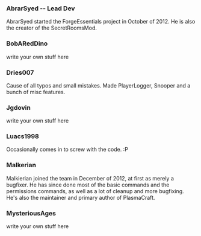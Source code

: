 ### AbrarSyed  -- Lead Dev
AbrarSyed started the ForgeEssentials project in October of 2012. He is also the creator of the SecretRoomsMod.

### BobARedDino
write your own stuff here

### Dries007
Cause of all typos and small mistakes. 
Made PlayerLogger, Snooper and a bunch of misc features.

### Jgdovin
write your own stuff here

### Luacs1998
Occasionally comes in to screw with the code. :P

### Malkerian
Malkierian joined the team in December of 2012, at first as merely a bugfixer.  He has since done most of the basic commands and the permissions commands, as well as a lot of cleanup and more bugfixing.  He's also the maintainer and primary author of PlasmaCraft.

### MysteriousAges
write your own stuff here